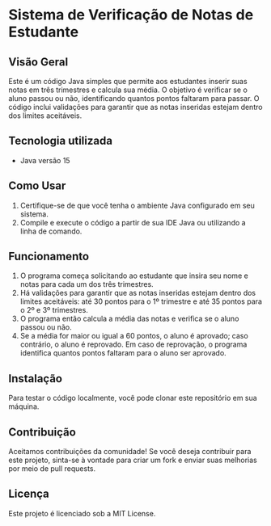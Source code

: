 # Sistema de Verificação de Notas de Estudante


## Visão Geral

Este é um código Java simples que permite aos estudantes inserir suas notas em três trimestres e calcula sua média. O objetivo é verificar se o aluno passou ou não, identificando quantos pontos faltaram para passar. O código inclui validações para garantir que as notas inseridas estejam dentro dos limites aceitáveis.


 ## Tecnologia utilizada

- Java versão 15 


## Como Usar
1. Certifique-se de que você tenha o ambiente Java configurado em seu sistema.
2. Compile e execute o código a partir de sua IDE Java ou utilizando a linha de comando.


## Funcionamento
1. O programa começa solicitando ao estudante que insira seu nome e notas para cada um dos três trimestres.
2. Há validações para garantir que as notas inseridas estejam dentro dos limites aceitáveis: até 30 pontos para o 1º trimestre e até 35 pontos para o 2º e 3º trimestres.
3. O programa então calcula a média das notas e verifica se o aluno passou ou não.
4. Se a média for maior ou igual a 60 pontos, o aluno é aprovado; caso contrário, o aluno é reprovado. Em caso de reprovação, o programa identifica quantos pontos faltaram para o aluno ser aprovado.

## Instalação

Para testar o código localmente, você pode clonar este repositório em sua máquina.


## Contribuição

Aceitamos contribuições da comunidade! Se você deseja contribuir para este projeto, sinta-se à vontade para criar um fork e enviar suas melhorias por meio de pull requests.


## Licença

Este projeto é licenciado sob a MIT License.
